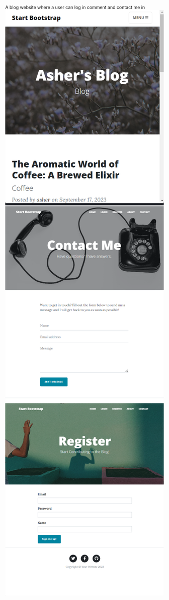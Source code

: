 A blog website where a user can log in comment and contact me in
<img src="Screenshot 2024-03-20 192843.png">
<img src="Screenshot 2024-03-20 193513.png">
<img src="Screenshot 2024-03-20 193532.png">
